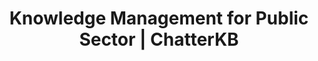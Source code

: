 ---
layout: marketing-solutions

# SEO and metadata
title: "Knowledge Management for Public Sector | ChatterKB"
description: "Transform government knowledge into efficient workflows, policy documentation, and citizen service improvements while ensuring transparency and compliance."

# Page content
hero:
  title: "Public Service Through Better Knowledge."
  split_title:
    main: "Public Service"
    highlight: "Through Better Knowledge."
  description: "Transform government processes into automated workflows and living citizen service dashboards. Write policy procedures in plain English, get intelligent systems that learn from every citizen interaction."
  image: "/assets/images/marketing/hero-image.webp"
  primary_button:
    text: "Start Free Trial"
    url: "https://app.chatterkb.com/auth/signup"
  secondary_button:
    text: "Schedule Demo"
    url: "https://calendar.google.com/calendar/u/0/appointments/schedules/AcZssZ0oYQ10osj27ugUfwOrSoV893uJ-kWPhIKNBhII5bTlwc3j6HdkEunH29TciGeOttFjfxqEn92O"

problems:
  section_title: "Public Sector Knowledge Challenges"
  items:
    - title: "Institutional Knowledge Loss"
      description: "When experienced public servants retire, decades of policy knowledge, process expertise, and citizen service insights disappear. New staff struggle to maintain service quality."
    - title: "Manual Service Processes That Should Be Automated"
      description: "Government teams follow complex service workflows manually because converting policy procedures into automated systems requires technical expertise you don't have."
    - title: "Static Reports in a Dynamic Service Environment"
      description: "Citizen service dashboards and compliance reports are outdated the moment you create them. You need living service intelligence that updates automatically as citizen data flows in."

solution:
  title: "From Bureaucracy to Intelligent Public Service Automation"
  description: "ChatterKB captures your government expertise and converts it into automated workflows and dynamic citizen service dashboards. Describe policy procedures in plain English—get intelligent systems that execute and learn from service outcomes."
  image: "/assets/images/marketing/workflow-diagram.webp"
  steps:
    - title: "Capture & Convert Government Knowledge"
      description: "Upload policy documents, service procedures, and compliance requirements. Describe new service workflows in plain English—ChatterKB converts them into executable automation."
      image: "/assets/images/marketing/workflow-step1.webp"
      badges:
        - "Policy Workflow Automation"
        - "Service Procedures"
        - "Compliance Processes"
        - "Citizen Interactions"
        - "Regulatory Integration"
    - title: "Create Living Service Dashboards"
      description: "Build dynamic dashboards that automatically update with citizen service metrics, compliance status, and performance indicators. Real-time government intelligence without manual compilation."
      image: "/assets/images/marketing/workflow-step2.webp"
      badges:
        - "Service Metrics"
        - "Citizen Satisfaction"
        - "Compliance Tracking"
        - "Performance KPIs"
    - title: "Execute & Learn from Service Delivery"
      description: "Service workflows execute automatically and get smarter with each citizen interaction. The system builds government memory, improving service recommendations over time."
      image: "/assets/images/marketing/workflow-step3.webp"
      badges:
        - "Automated Service Execution"
        - "Service Learning"
        - "Citizen Intelligence"

features:
  tagline: "CAPTURE • AUTOMATE • SERVE"
  title: "Built for Public Service Excellence"
  items:
    - icon: "bi-people"
      title: "Prose-to-Policy Automation"
      description: "Convert government procedures into executable service workflows by describing them in plain English. No technical complexity—just write citizen-focused processes."
      image: "/assets/images/marketing/feature-pin.png"
    - icon: "bi-speedometer2"
      title: "Living Citizen Service Dashboards"
      description: "Create dynamic dashboards that automatically update with service metrics, citizen satisfaction, and compliance indicators. Always current government intelligence."
      image: "/assets/images/marketing/feature-docs.webp"
    - icon: "bi-file-text"
      title: "Memory-Centric Government Intelligence"
      description: "System learns from every citizen interaction, policy implementation, and service outcome. Government knowledge compounds over time, improving service quality continuously."
      image: "/assets/images/marketing/feature-sop.png"
    - icon: "bi-shield-check"
      title: "Intelligent Compliance Automation"
      description: "Automated compliance reporting that gets smarter with each audit cycle. Timeline execution tracks government processes without exposing technical complexity."
      image: "/assets/images/marketing/feature-team.webp"

branded_content:
  title: "Turn Government Expertise Into Citizen Trust"
  description: "Create branded, public knowledge bases that showcase your government expertise while building citizen confidence. Position your agency as the transparent, knowledgeable public service leader."
  image: "/assets/images/marketing/custom-branding.webp"
  features:
    - title: "Custom Government Branding"
      description: "Add your agency's logo, colors, and custom CSS for complete brand control"
    - title: "Citizen Trust & Transparency"
      description: "Build public confidence through accessible government insights and public information"
    - title: "Public Service Leadership"
      description: "Position your agency as the transparent, knowledgeable authority in public service"
    - title: "Citizen Self-Service Portal"
      description: "Reduce citizen inquiries with intelligent, branded government resources"

enterprise:
  title: "Enterprise-Grade Security Without the Enterprise Headaches"
  description: "Deploy ChatterKB on your infrastructure with complete data sovereignty, advanced RAG capabilities for government document intelligence, and zero-trust security architecture designed for public sector environments."

cta:
  title: "Ready to Improve Public Service?"
  description: "See how ChatterKB can help your organization deliver consistent, efficient, and citizen-focused services with intelligent automation that learns from government expertise."
  image: "/assets/images/marketing/product-screenshot.png"
  primary_button:
    text: "Start Free Trial"
    url: "https://app.chatterkb.com/auth/signup"
  secondary_button:
    text: "Schedule Demo"
    url: "https://calendar.google.com/calendar/u/0/appointments/schedules/AcZssZ0oYQ10osj27ugUfwOrSoV893uJ-kWPhIKNBhII5bTlwc3j6HdkEunH29TciGeOttFjfxqEn92O"
--- 
